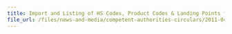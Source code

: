 ```yaml
---
title: Import and Listing of HS Codes, Product Codes & Landing Points for Essential Construction Materials (Sand & Granite) 
file_url: /files/news-and-media/competent-authorities-circulars/2011-04-08-CA.pdf
---
```

